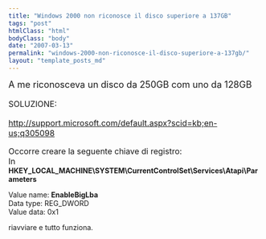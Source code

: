 ```yaml
---
title: "Windows 2000 non riconosce il disco superiore a 137GB"
tags: "post"
htmlClass: "html"
bodyClass: "body"
date: "2007-03-13"
permalink: "windows-2000-non-riconosce-il-disco-superiore-a-137gb/"
layout: "template_posts_md"
---
```

<p><font size="5"><font size="4">A me riconosceva un disco da 250GB com uno da 128GB</p>
<p> <font size="3">SOLUZIONE:</p>
<p> <a class="moz-txt-link-freetext" href="http://support.microsoft.com/default.aspx?scid=kb;en-us;q305098">http://support.microsoft.com/default.aspx?scid=kb;en-us;q305098</a></p>
<p> Occorre creare la seguente chiave di registro:<br /> In<br /> </font></font></font><strong>HKEY_LOCAL_MACHINE\SYSTEM\CurrentControlSet\Services\Atapi\Parameters</strong></p>
<p> Value name: <strong>EnableBigLba</strong><br /> Data type: REG_DWORD<br /> Value data: 0x1</p>
<p> riavviare e tutto funziona.</p>
